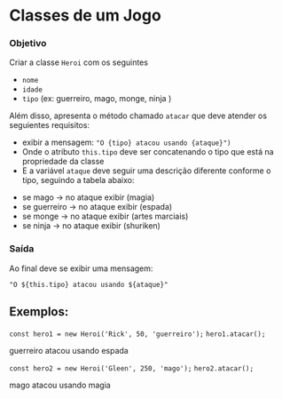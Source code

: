 # Classes de um Jogo

### Objetivo

Criar a classe  `Heroi` com os seguintes

- `nome`
- `idade`
- `tipo` (ex: guerreiro, mago, monge, ninja )

Além disso, apresenta o  método chamado `atacar` que deve atender os seguientes requisitos:

- exibir a mensagem: `"O {tipo} atacou usando {ataque}")`
- Onde o atributo `this.tipo` deve ser concatenando o tipo que está na propriedade da classe
- E a variável `ataque` deve seguir uma descrição diferente conforme o tipo, seguindo a tabela abaixo:

* se mago -> no ataque exibir (magia)
* se guerreiro -> no ataque exibir (espada)
* se monge -> no ataque exibir (artes marciais)
* se ninja -> no ataque exibir (shuriken)

### Saída

Ao final deve se exibir uma mensagem:

 `"O ${this.tipo} atacou usando ${ataque}"`
  
  ## Exemplos:

`const hero1 = new Heroi('Rick', 50, 'guerreiro');`
`hero1.atacar();`

guerreiro atacou usando espada

 `const hero2 = new Heroi('Gleen', 250, 'mago');`
`hero2.atacar();`

mago atacou usando magia

